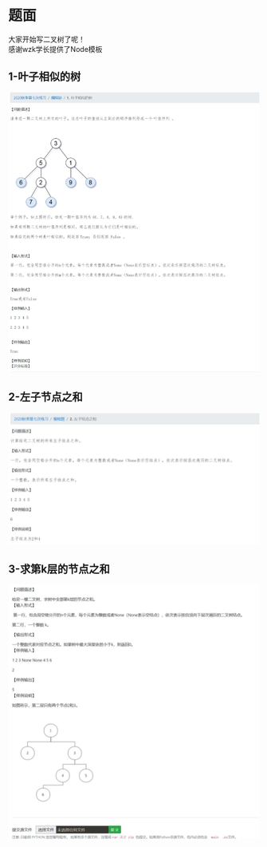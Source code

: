 # 题面

大家开始写二叉树了呢！  
感谢wzk学长提供了Node模板

## 1-叶子相似的树

![叶子相似的树](/0-OnlineJudge/img/09-1-叶子相似的树.jpg)

## 2-左子节点之和

![左子节点之和](/0-OnlineJudge/img/09-2-左子节点之和.jpg)

## 3-求第k层的节点之和

![第k层节点之和](/0-OnlineJudge/img/09-3-求第k层的节点之和.jpg)
